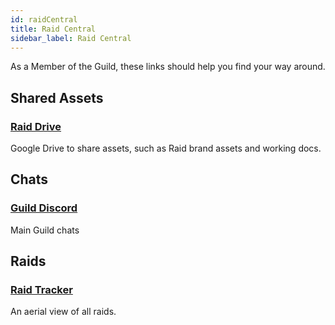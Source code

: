 ```yaml
---
id: raidCentral
title: Raid Central
sidebar_label: Raid Central
---
```


As a Member of the Guild, these links should help you find your way around.

## Shared Assets

### [Raid Drive](https://drive.google.com/drive/folders/1rL_i6FtwfJPRbHAdKF36yl6PA6TXuSqL?usp=sharing)

Google Drive to share assets, such as Raid brand assets and working docs.

## Chats

### [Guild Discord](https://discord.gg/PvWe9JD)

Main Guild chats

## Raids

### [Raid Tracker](https://airtable.com/shroSz4GxtXmlzkrv)

An aerial view of all raids.
